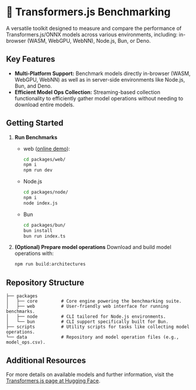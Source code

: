 # 🤗 Transformers.js Benchmarking

A versatile toolkit designed to measure and compare the performance of Transformers.js/ONNX models across various environments, including: in-browser (WASM, WebGPU, WebNN), Node.js, Bun, or Deno.

## Key Features

- **Multi-Platform Support:** Benchmark models directly in-browser (WASM, WebGPU, WebNN) as well as in server-side environments like Node.js, Bun, and Deno.
- **Efficient Model Ops Collection:** Streaming-based collection functionality to efficiently gather model operations without needing to download entire models.

## Getting Started

1. **Run Benchmarks**
    - web ([online demo](https://huggingface.co/spaces/onnx-internal-testing/transformers.js-benchmarking)):
        ```sh
        cd packages/web/
        npm i
        npm run dev
        ```

    - Node.js
        ```sh
        cd packages/node/
        npm i
        node index.js
        ```

    - Bun
        ```sh
        cd packages/bun/
        bun install
        bun run index.ts
        ```

2. **(Optional) Prepare model operations**
   Download and build model operations with:

   ```sh
   npm run build:architectures
   ```

## Repository Structure
```
├── packages
│   ├── core         # Core engine powering the benchmarking suite.
│   ├── web          # User-friendly web interface for running benchmarks.
│   ├── node         # CLI tailored for Node.js environments.
│   └── bun          # CLI support specifically built for Bun.
├── scripts          # Utility scripts for tasks like collecting model operations.
└── data             # Repository and model operation files (e.g., model_ops.csv).
```

## Additional Resources

For more details on available models and further information, visit the [Transformers.js page at Hugging Face](https://huggingface.co/models?library=transformers.js).

